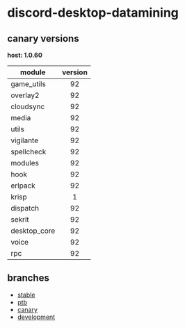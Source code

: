 # discord-desktop-datamining

## canary versions

**host: 1.0.60**

| module | version |
| ------ | :-----: |
| game_utils | 92 |
| overlay2 | 92 |
| cloudsync | 92 |
| media | 92 |
| utils | 92 |
| vigilante | 92 |
| spellcheck | 92 |
| modules | 92 |
| hook | 92 |
| erlpack | 92 |
| krisp | 1 |
| dispatch | 92 |
| sekrit | 92 |
| desktop_core | 92 |
| voice | 92 |
| rpc | 92 |

## branches

- [stable](https://github.com/OpenAsar/discord-desktop-datamining/tree/stable)
- [ptb](https://github.com/OpenAsar/discord-desktop-datamining/tree/ptb)
- [canary](https://github.com/OpenAsar/discord-desktop-datamining/tree/canary)
- [development](https://github.com/OpenAsar/discord-desktop-datamining/tree/development)
